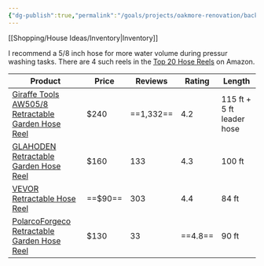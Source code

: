 ```yaml
---
{"dg-publish":true,"permalink":"/goals/projects/oakmore-renovation/backyard/install-retractable-garden-hose/","tags":["oakmore-renovation-task"],"created":"Jan 01, 2024, 7:29 PM"}
---
```



[[Shopping/House Ideas/Inventory\|Inventory]]

I recommend a 5/8 inch hose for more water volume during pressur washing tasks. There are 4 such reels in the [Top 20 Hose Reels](https://www.amazon.com/gp/bestsellers/lawn-garden/3480704011/ref=pd_zg_hrsr_lawn-garden) on Amazon.

| Product                                                                                                                                                                                               | Price   | Reviews   | Rating  | Length                    |
| ----------------------------------------------------------------------------------------------------------------------------------------------------------------------------------------------------- | ------- | --------- | ------- | ------------------------- |
| [Giraffe Tools AW505/8 Retractable Garden Hose Reel](https://www.amazon.com/Giraffe-Retractable-Mounted-Automatic-Retraction/dp/B09N3NX16D/ref=zg_bs_g_3480704011_d_sccl_25/142-3310701-6650225?th=1) | $240    | ==1,332== | 4.2     | 115 ft + 5 ft leader hose |
| [GLAHODEN Retractable Garden Hose Reel](https://www.amazon.com/Retractable-Resistant-Automatic-Retraction-180%C2%B0Swivel/dp/B0CJTZVR3J/ref=zg_bs_g_3480704011_d_sccl_15/142-3310701-6650225?th=1)    | $160    | 133       | 4.3     | 100 ft                    |
| [VEVOR Retractable Hose Reel](https://www.amazon.com/VEVOR-Hose-Reel-inch-Wall-Mounted/dp/B0BWN1QZTD/ref=zg_bs_g_3480704011_d_sccl_3/142-3310701-6650225?th=1)                                        | ==$90== | 303       | 4.4     | 84 ft                     |
| [PolarcoForgeco Retractable Garden Hose Reel](https://www.amazon.com/PolarcoForgeco-Retractable-Garden-Hose-Reel/dp/B0CLLS3T88/ref=zg_bs_g_3480704011_d_sccl_19/142-3310701-6650225?psc=1)            | $130    | 33        | ==4.8== | 90 ft                     |
